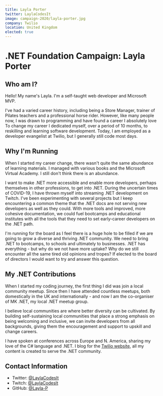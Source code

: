 ```yaml
---
title: Layla Porter
twitter: LaylaCodesIt
image: campaign-2020/layla-porter.jpg
company: Twilio
location: United Kingdom
elected: true
---
```


# .NET Foundation Campaign: Layla Porter

## Who am I?
Hello! My name's Layla. I'm a self-taught web developer and Microsoft MVP.

I've had a varied career history, including being a Store Manager, trainer of Pilates teachers and a professional horse rider.  However, like many people now, I was drawn to programming and have found a career I absolutely love
To change my career I dedicated myself, over a period of 10 months, to reskilling and learning software development. 
Today, I am employed as a developer evangelist at Twilio, but I generally still code most days.


## Why I'm Running
When I started my career change, there wasn't quite the same abundance of learning materials.   I managed with various books and the Microsoft Virtual Academy.
I still don't think there is an abundance.

I want to make .NET more accessible and  enable more developers, perhaps themselves in other professions, to get into .NET.
During the uncertain times of COVID-19, I have thrown myself into streaming .NET development on Twitch.
I've been experimenting with several projects  but I keep encountering a common theme that the .NET docs are not serving new developers as well as they could.
With more tools and improved, more cohesive documentation, we could fuel bootcamps and educational institutes with all the tools that they need to set early-career developers on the .NET path.

I'm running for the board as I feel there is a huge hole to be filled if we are going to grow a diverse and thriving .NET community.
We need to bring .NET to bootcamps, to schools and ultimately to businesses.
.NET has everything - but why do we not have more uptake?  Why do we still encounter all the same tired old opinions and tropes?
If elected to the board of directors I would want to try and answer this question.

## My .NET Contributions
When I started my coding journey, the first thing I did was join a local community meetup. Since then I have attended countless meetups, both domestically in the UK and internationally - and now I am the co-organiser of MK .NET, my local .NET meetup group. 

I believe local communities are where better diversity can be cultivated. By building self-sustaining local communities that place a strong emphasis on being welcoming and inclusive, we can invite developers from all backgrounds, giving them the encouragement and support to upskill and change careers.

I have spoken at conferences across Europe and N. America, sharing my love of the C# language and .NET.
I blog for the [Twilio website](https://www.twilio.com/blog/author/lporter), all my content is created to serve the .NET community.


## Contact Information
* Twitter: [@LaylaCodesIt](https://twitter.com/LaylaCodesIt)
* Twitch: [@LaylaCodesIt](https://twitch.tv/LaylaCodesIt)
* GitHub: [@Layla-P](https://github.com/Layla-p)

